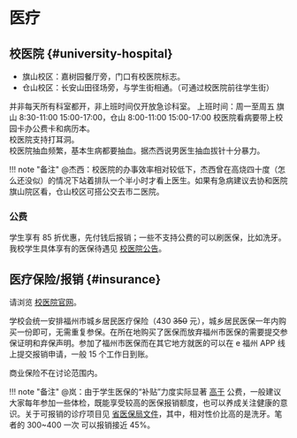 # 医疗

## 校医院 {#university-hospital}

- 旗山校区：嘉树园餐厅旁，门口有校医院标志。
- 仓山校区：长安山田径场旁，与学生街相通。（可通过校医院前往学生街）

并非每天所有科室都开，非上班时间仅开放急诊科室。
上班时间：周一至周五 旗山 8:30-11:00 15:00-17:00，仓山 8:00-11:00 15:00-17:00
校医院看病要带上校园卡办公费卡和病历本。  
校医院支持打耳洞。  
校医院抽血频繁，基本生病都要抽血。据杰西说男医生抽血拔针十分暴力。

!!! note "备注"
    @杰西：校医院的办事效率相对较低下，杰西曾在高烧四十度（怎么还没似）的情况下站着排队一个半小时才看上医生。如果有急病建议去协和医院旗山院区看，仓山校区可搭公交去市二医院。

### 公费

学生享有 85 折优惠，先付钱后报销；一些不支持公费的可以刷医保，比如洗牙。我校学生具体享有的医保待遇见 [校医院公告](https://sdyy.fjnu.edu.cn/d4/41/c12178a382017/page.htm)。

## 医疗保险/报销 {#insurance}

请浏览 [校医院官网](https://sdyy.fjnu.edu.cn/)。

学校会统一安排福州市城乡居民医疗保险（430 ~~350~~ 元），城乡居民医保一年内购买一份即可，无需重复参保。在所在地购买了医保而放弃福州市医保的需要提交参保证明和弃保声明。参加了福州市医保而在其它地方就医的可以在 e 福州 APP 线上提交报销申请，一般 15 个工作日到账。

商业保险不在讨论范围内。

!!! note "备注"
    @岚：由于学生医保的“补贴”力度实际显著 [高于](https://fjirsm.cas.cn/yjsjy/pygl/xsgz/yb/202410/P020241017527993074312.pdf) 公费，一般建议大家每年参加一些体检，既能享受较高的医保报销额度，也可以养成关注健康的意识。关于可报销的诊疗项目见 [省医保局文件](https://ybj.fujian.gov.cn/zfxxgkzl/fdzdgknr/zcwj/201903/t20190319_4830769.htm)，其中，相对性价比高的是洗牙。笔者的 300~400 一次 可以报销接近 45%。
